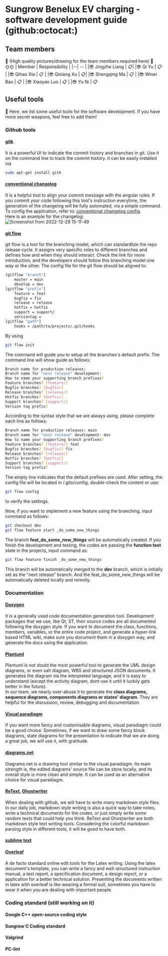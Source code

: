 # Sungrow Benelux EV charging - software development guide (github:octocat:)

## Team members
:eyes: (High quality pictures/drawing for the team members required here) :eyes: \
:sun_with_face::sun_with_face:
| Member | Responsibility |
|--| -- |
|:sunglasses: Jingzhe Liang  | :clipboard:|
|:sunglasses: Qi Yu  | :clipboard:  |
|:sunglasses: Qihao Xia  | :clipboard:  |
|:sunglasses: Qixiang Xu   | :clipboard:|
|:sunglasses: Shengqing Ma  | :clipboard:  |
|:sunglasses: Winer Bao  | :clipboard:  |
|:sunglasses: Xiaoyao Luo   | :clipboard:  |
|:sunglasses: Yu Ni  | :clipboard:  

## Useful tools

:space_invader: Here, we list some useful tools for the software development. If you have more secret weapons, feel free to add them!
### Github tools
#### [gitk](https://git-scm.com/docs/gitk/)
It is a powerful UI to indicate the commit history and branches in git. Use it on the command line to track the commit history.
it can be easily installed via 
```bash
sudo apt-get install gitk
```
#### [conventional changelog](https://github.com/conventional-changelog/conventional-changelog)
It is a helpful tool to align your commit message with the angular rules. If you commit your code following this tool's instruction everytime, 
the generation of the changelog will be fully automated, via a simple command. To config the application, refer to: [conventional changelog config](https://www.npmjs.com/package/conventional-changelog-custom-config).\
Here is an example for the changelog:
![Screenshot from 2022-12-28 15-11-49](https://user-images.githubusercontent.com/65727493/209824976-f0f879a2-59e7-488b-9c1a-203bceb7221c.png)
#### [git flow](https://www.atlassian.com/git/tutorials/comparing-workflows/gitflow-workflow)
git flow is a tool for the branching model, which can standardlize the repo release cycle. It assigns very specific roles to different branches and defines how and when they should interact. Check the link for more introduction, and the developers should follow this branching model one way or the other. The config file for the git flow should be aligned to:
```bash
[gitflow "branch"]
	master = main
	develop = dev
[gitflow "prefix"]
	feature = feat
	bugfix = fix
	release = release
	hotfix = hotfix
	support = support/
	versiontag = 
[gitflow "path"]
	hooks = /path/to/projects/.git/hooks
```

By using 
```bash
git flow init
```

The command will guide you to setup all the branches's default prefix. The command line will show guide as follows:
```bash
Branch name for production releases:
Branch name for "next release" development: 
How to name your supporting branch prefixes?
Feature branches? [feature/]
Bugfix branches? [bugfix/] 
Release branches? [release/]        
Hotfix branches? [hotfix/] 
Support branches? [support/] 
Version tag prefix?
```

According to the syntax style that we are always using, please complete each line as follows:
```bash
Branch name for production releases: main
Branch name for "next release" development: dev
How to name your supporting branch prefixes?
Feature branches? [feature/] feat
Bugfix branches? [bugfix/] fix 
Release branches? [release/]        
Hotfix branches? [hotfix/] 
Support branches? [support/] 
Version tag prefix?
```

The empty line indicates that the default prefixes are used. After setting, the config file will be located in /.gits/config, double-check the content or use:
```bash
git flow config
```
to verify the settings.

Now, if you want to implement a new feature using the branching, input command as follows:
```bash
git checkout dev
git flow feature start _do_some_new_things
```
The branch **feat_do_some_new_things** will be automatically created. If you finish the development and testing, the codes are passing the **function test** state in the projects, input command as:
```bash
git flow feature finish _do_some_new_things
```
This branch will be automatically merged to the **dev** branch, which is initially set as the "next release" branch. And the feat_do_some_new_things will be automatically deleted locally and remotly.

### Documentation
#### [Doxygen](https://www.doxygen.nl/)
It is a generally used code documentation generation tool. Development packages that we use, like Qt, ST, their source codes are all documented following the doxygen style.
If you want to document the class, functions, members, variables, or the entire code project, and generate a hyper-link based HTML wiki, make sure you
document them in a doxygen way, and generate the docs using the application.

#### [Plantuml](https://plantuml.com/)
Plantuml is not doubt the most powerful tool to generate the UML design diagrams, or even salt diagram, WBS and structured JSON documents. It generates the diagram
via the interpreted language, and it is easy to understand (except the activity diagram, dont use it until it luckily gets better in the future). \
In our team, we nearly over-abuse it to generate the **class diagrams, sequence diagrams, components diagrams or states' diagram**. They are helpful for the 
discussion, review, debugging and documentation.

#### [Visual paradiagm](https://www.visual-paradigm.com/)
If you want more fancy and customisable diagrams, visual paradiagm could be a good choice. Sometimes, if we want to draw some fancy block diagrams, state diagrams for the
presentation to indicate that we are doing a great job, we will use it, with gratitude.

#### [diagrams.net](https://www.diagrams.net/)
Diagrams.net is a drawing tool similar to the visual paradiagm. Its main strength is, the edited diagrams' source file can be store locally, and its overall style is more clean and simple.
It can be used as an alternative choice for visual paradiagm.

#### [ReText](https://github.com/retext-project/retext), [Ghostwriter](https://ghostwriter.kde.org/)
When dealing with github, we will have to write many markdown style files. In our daily job, markdown style writing is also a quick way to take notes,
write a technical documents for the codes, or just simply write some random texts that could help you think. ReText and Ghostwriter are both markdown
style text writing tools. Considering the colorful markdown parsing style in different tools, it will be good to have both.

#### [sublime text](https://www.sublimetext.com/docs/linux_repositories.html#apt)

#### [Overleaf](https://www.overleaf.com/)
A de facto standard online edit tools for the Latex writing. Using the latex document's template, you can write a fancy and well-structured instruction manual, 
a test report, a specification document, a design report, or a application for a better technical solution. Presenting the documents written in latex with overleaf
is like wearing a formal suit, sometimes you have to wear it when you are dealing with important people.

### Coding standard (still working on it)
#### Google C++ open-source coding style
#### Sungrow C Coding standard
#### Valgrind
#### PC-lint
